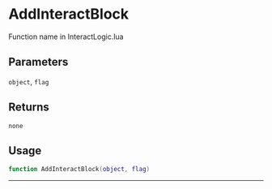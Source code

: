 # AddInteractBlock
Function name in InteractLogic.lua
## Parameters
`object`, `flag`
## Returns
`none`
## Usage
```lua
function AddInteractBlock(object, flag)
```
---
